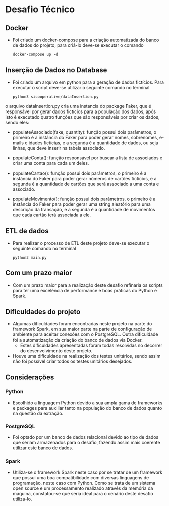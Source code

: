 # Desafio Técnico

## Docker

- Foi criado um docker-compose para a criação automatizada do banco de dados do projeto, para criá-lo deve-se executar o comando

  ```
  docker-compose up -d
  ```

## Inserção de Dados no Database

- Foi criado um arquivo em python para a geração de dados fictícios. Para executar o script deve-se utilizar o seguinte comando no terminal

  ```
  python3 sicooperative/dataInsertion.py
  ```
  
o arquivo dataInsertion.py cria uma instancia do package Faker, que é responsável por gerar dados fictícios para a população dos dados, após isto é executado quatro funções que são responsáveis por criar os dados, sendo eles:
  - populateAssociado(fake, quantity): função possui dois parâmetros, o primeiro é a instância do Faker para poder gerar nomes, sobrenomes, e-mails e idades fictícias, e a segunda é a quantidade de dados, ou seja linhas, que deve inserir na tabela associado.
  
  - populateConta(): função responsável por buscar a lista de associados e criar uma conta para cada um deles.
  
  - populateCartao(): função possui dois parâmetros, o primeiro é a instância do Faker para poder gerar números de cartões fictícios, e a segunda é a quantidade de cartões que será associado a uma conta e associado.
  
  - populateMovimento(): função possui dois parâmetros, o primeiro é a instância do Faker para poder gerar uma string aleatório para uma descrição da transação, e a segunda é a quantidade de movimentos que cada cartão terá associada a ele.

## ETL de dados

- Para realizar o processo de ETL deste projeto deve-se executar o seguinte comando no terminal

  ```
  python3 main.py
  ```

## Com um prazo maior

- Com um prazo maior para a realização deste desafio refinaria os scripts para ter uma excelência de performance e boas práticas do Python e Spark.

## Dificuldades do projeto

- Algumas dificuldades foram encontradas neste projeto na parte do framework Spark, em sua maior parte na parte de configuração de ambiente para aceitar conexões com o PostgreSQL. Outra dificuldade foi a automatização da criação do banco de dados via Docker.
  - Estes dificuldades apresentadas foram todas resolvidas no decorrer do desenvolvimento deste projeto.
- Houve uma dificuldade na realização dos testes unitários, sendo assim não foi possível criar todos os testes unitários desejados.

## Considerações

### Python

- Escolhido a linguagem Python devido a sua ampla gama de frameworks e packages para auxiliar tanto na população do banco de dados quanto na questão da extração.

### PostgreSQL

- Foi optado por um banco de dados relacional devido ao tipo de dados que seriam armazenados para o desafio, fazendo assim mais coerente utilizar este banco de dados.

### Spark

- Utiliza-se o framework Spark neste caso por se tratar de um framework que possui uma boa compatibilidade com diversas linguagens de programação, neste caso com Python. Como se trata de um sistema open source e um processamento realizado através da memória da máquina, constatou-se que seria ideal para o cenário deste desafio utiliza-lo.
